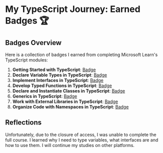 # My TypeScript Journey: Earned Badges 🏆

## Badges Overview

Here is a collection of badges I earned from completing Microsoft Learn's TypeScript modules:

1. **Getting Started with TypeScript**: [Badge](https://learn.microsoft.com/api/achievements/share/ru-ru/SavelyevaMilana-5327/876Y7J3W?sharingId=E5E7302B9C20F812)
2. **Declare Variable Types in TypeScript**: [Badge](https://learn.microsoft.com/api/achievements/share/en-us/SavelyevaMilana-5327/4L2SN37K?sharingId=E5E7302B9C20F812)
3. **Implement Interfaces in TypeScript**: [Badge](https://learn.microsoft.com/api/achievements/share/ru-ru/SavelyevaMilana-5327/VDYG534M?sharingId=E5E7302B9C20F812)
4. **Develop Typed Functions in TypeScript**: [Badge](https://learn.microsoft.com/api/achievements/share/ru-ru/SavelyevaMilana-5327/VDYGHHZM?sharingId=E5E7302B9C20F812)
5. **Declare and Instantiate Classes in TypeScript**: [Badge](badge-link)
6. **Generics in TypeScript**: [Badge](badge-link)
7. **Work with External Libraries in TypeScript**: [Badge](badge-link)
8. **Organize Code with Namespaces in TypeScript**: [Badge](badge-link)

## Reflections

Unfortunately, due to the closure of access, I was unable to complete the full course. I learned why I need to type variables, what interfaces are and how to use them. I will continue my studies on other platforms.
